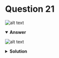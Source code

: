 # Question 21
![alt text](q21.png)

<details open>
<summary><b>Answer</b></summary>

![alt text](a21.svg)
</details>

<details>
<summary><b>Solution</b></summary>

![alt text](s21.png)
</details>
